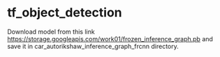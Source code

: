 # tf_object_detection

Download model from this link https://storage.googleapis.com/work01/frozen_inference_graph.pb and save it in car_autorikshaw_inference_graph_frcnn directory.
